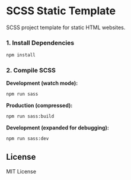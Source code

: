 # SCSS Static Template

SCSS project template for static HTML websites.

### 1. Install Dependencies

```bash
npm install
```

### 2. Compile SCSS

**Development (watch mode):**
```bash
npm run sass
```

**Production (compressed):**
```bash
npm run sass:build
```

**Development (expanded for debugging):**
```bash
npm run sass:dev
```

## License

MIT License
